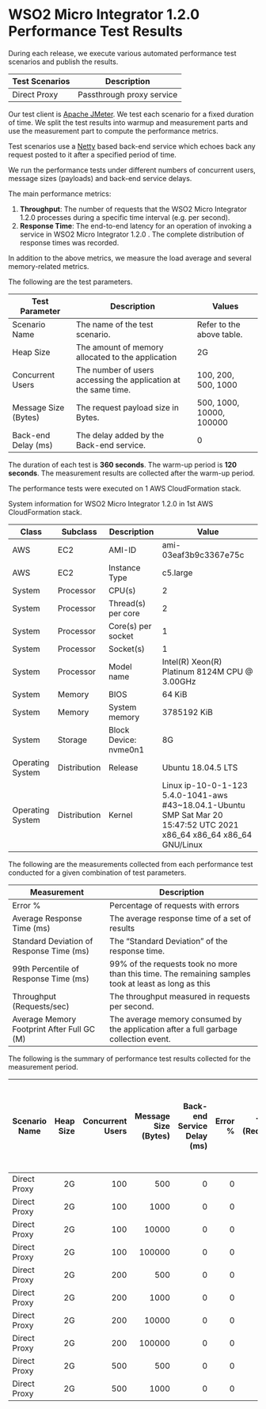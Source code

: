 # WSO2 Micro Integrator 1.2.0 Performance Test Results

During each release, we execute various automated performance test scenarios and publish the results.

| Test Scenarios | Description |
| --- | --- |
| Direct Proxy | Passthrough proxy service |

Our test client is [Apache JMeter](https://jmeter.apache.org/index.html). We test each scenario for a fixed duration of
time. We split the test results into warmup and measurement parts and use the measurement part to compute the
performance metrics.

Test scenarios use a [Netty](https://netty.io/) based back-end service which echoes back any request
posted to it after a specified period of time.

We run the performance tests under different numbers of concurrent users, message sizes (payloads) and back-end service
delays.

The main performance metrics:

1. **Throughput**: The number of requests that the WSO2 Micro Integrator 1.2.0 processes during a specific time interval (e.g. per second).
2. **Response Time**: The end-to-end latency for an operation of invoking a service in WSO2 Micro Integrator 1.2.0 . The complete distribution of response times was recorded.

In addition to the above metrics, we measure the load average and several memory-related metrics.

The following are the test parameters.

| Test Parameter | Description | Values |
| --- | --- | --- |
| Scenario Name | The name of the test scenario. | Refer to the above table. |
| Heap Size | The amount of memory allocated to the application | 2G |
| Concurrent Users | The number of users accessing the application at the same time. | 100, 200, 500, 1000 |
| Message Size (Bytes) | The request payload size in Bytes. | 500, 1000, 10000, 100000 |
| Back-end Delay (ms) | The delay added by the Back-end service. | 0 |

The duration of each test is **360 seconds**. The warm-up period is **120 seconds**.
The measurement results are collected after the warm-up period.

The performance tests were executed on 1 AWS CloudFormation stack.


System information for WSO2 Micro Integrator 1.2.0 in 1st AWS CloudFormation stack.

| Class | Subclass | Description | Value |
| --- | --- | --- | --- |
| AWS | EC2 | AMI-ID | ami-03eaf3b9c3367e75c |
| AWS | EC2 | Instance Type | c5.large |
| System | Processor | CPU(s) | 2 |
| System | Processor | Thread(s) per core | 2 |
| System | Processor | Core(s) per socket | 1 |
| System | Processor | Socket(s) | 1 |
| System | Processor | Model name | Intel(R) Xeon(R) Platinum 8124M CPU @ 3.00GHz |
| System | Memory | BIOS | 64 KiB |
| System | Memory | System memory | 3785192 KiB |
| System | Storage | Block Device: nvme0n1 | 8G |
| Operating System | Distribution | Release | Ubuntu 18.04.5 LTS |
| Operating System | Distribution | Kernel | Linux ip-10-0-1-123 5.4.0-1041-aws #43~18.04.1-Ubuntu SMP Sat Mar 20 15:47:52 UTC 2021 x86_64 x86_64 x86_64 GNU/Linux |


The following are the measurements collected from each performance test conducted for a given combination of
test parameters.

| Measurement | Description |
| --- | --- |
| Error % | Percentage of requests with errors |
| Average Response Time (ms) | The average response time of a set of results |
| Standard Deviation of Response Time (ms) | The “Standard Deviation” of the response time. |
| 99th Percentile of Response Time (ms) | 99% of the requests took no more than this time. The remaining samples took at least as long as this |
| Throughput (Requests/sec) | The throughput measured in requests per second. |
| Average Memory Footprint After Full GC (M) | The average memory consumed by the application after a full garbage collection event. |

The following is the summary of performance test results collected for the measurement period.

|  Scenario Name | Heap Size | Concurrent Users | Message Size (Bytes) | Back-end Service Delay (ms) | Error % | Throughput (Requests/sec) | Average Response Time (ms) | Standard Deviation of Response Time (ms) | 99th Percentile of Response Time (ms) | WSO2 Micro Integrator 1.2.0 GC Throughput (%) | Average WSO2 Micro Integrator 1.2.0 Memory Footprint After Full GC (M) |
|---|---:|---:|---:|---:|---:|---:|---:|---:|---:|---:|---:|
|  Direct Proxy | 2G | 100 | 500 | 0 | 0 | 4305.48 | 23.12 | 36.66 | 107 | 91.51 | 239.408 |
|  Direct Proxy | 2G | 100 | 1000 | 0 | 0 | 4257.93 | 23.38 | 42.71 | 107 | N/A | N/A |
|  Direct Proxy | 2G | 100 | 10000 | 0 | 0 | 3705.65 | 26.86 | 26.41 | 111 | N/A | N/A |
|  Direct Proxy | 2G | 100 | 100000 | 0 | 0 | 1588.65 | 62.71 | 40.61 | 174 | N/A | N/A |
|  Direct Proxy | 2G | 200 | 500 | 0 | 0 | 4405.11 | 45.27 | 52.08 | 150 | N/A | N/A |
|  Direct Proxy | 2G | 200 | 1000 | 0 | 0 | 4384.49 | 45.48 | 54.08 | 152 | N/A | N/A |
|  Direct Proxy | 2G | 200 | 10000 | 0 | 0 | 3754.03 | 53.12 | 40.87 | 166 | N/A | N/A |
|  Direct Proxy | 2G | 200 | 100000 | 0 | 0 | 1562.74 | 127.65 | 68.71 | 301 | N/A | N/A |
|  Direct Proxy | 2G | 500 | 500 | 0 | 0 | 4266.8 | 117 | 92.2 | 315 | N/A | N/A |
|  Direct Proxy | 2G | 500 | 1000 | 0 | 0 | 4163.29 | 119.96 | 143.99 | 303 | N/A | N/A |
